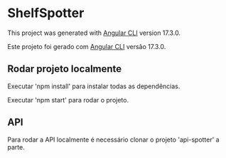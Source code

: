# ShelfSpotter

This project was generated with [Angular CLI](https://github.com/angular/angular-cli) version 17.3.0.

Este projeto foi gerado com [Angular CLI](https://github.com/angular/angular-cli) versão 17.3.0.

## Rodar projeto localmente

Executar 'npm install' para instalar todas as dependências.

Executar 'npm start' para rodar o projeto.

## API

Para rodar a API localmente é necessário clonar o projeto 'api-spotter' a parte.
